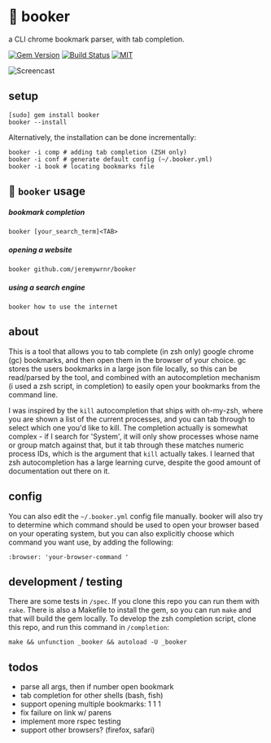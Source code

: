 :bookmark: booker
=================


a CLI chrome bookmark parser, with tab completion.

[![Gem Version](https://badge.fury.io/rb/booker.svg)](https://badge.fury.io/rb/booker)
[![Build Status](https://travis-ci.org/jeremywrnr/booker.svg?branch=master)](https://travis-ci.org/jeremywrnr/booker)
[![MIT](https://img.shields.io/npm/l/alt.svg?style=flat)](http://jeremywrnr.com/mit-license)

![Screencast](http://i.imgur.com/yydqb3m.gif)


## setup

    [sudo] gem install booker
    booker --install

Alternatively, the installation can be done incrementally:

    booker -i comp # adding tab completion (ZSH only)
    booker -i conf # generate default config (~/.booker.yml)
    booker -i book # locating bookmarks file


## :bookmark: `booker` usage

##### bookmark completion

    booker [your_search_term]<TAB>

##### opening a website

    booker github.com/jeremywrnr/booker

##### using a search engine

    booker how to use the internet


## about
This is a tool that allows you to tab complete (in zsh only) google chrome (gc)
bookmarks, and then open them in the browser of your choice. gc stores the
users bookmarks in a large json file locally, so this can be read/parsed by the
tool, and combined with an autocompletion mechanism (i used a zsh script, in
completion) to easily open your bookmarks from the command line.

I was inspired by the `kill` autocompletion that ships with oh-my-zsh, where
you are shown a list of the current processes, and you can tab through to
select which one you'd like to kill. The completion actually is somewhat
complex - if I search for 'System', it will only show processes whose name or
group match against that, but it tab through these matches numeric process IDs,
which is the argument that `kill` actually takes. I learned that zsh
autocompletion has a large learning curve, despite the good amount of
documentation out there on it.


## config
You can also edit the `~/.booker.yml` config file manually.
booker will also try to determine which command should be used to open your
browser based on your operating system, but you can also explicitly choose
which command you want use, by adding the following:

    :browser: 'your-browser-command '

## development / testing
There are some tests in `/spec`. If you clone this repo you can run them with
`rake`. There is also a Makefile to install the gem, so you can run `make` and
that will build the gem locally. To develop the zsh completion script, clone
this repo, and run this command in `/completion`:

    make && unfunction _booker && autoload -U _booker


## todos
- parse all args, then if number open bookmark
- tab completion for other shells (bash, fish)
- support opening multiple bookmarks: 1 1 1
- fix failure on link w/ parens
- implement more rspec testing
- support other browsers? (firefox, safari)
